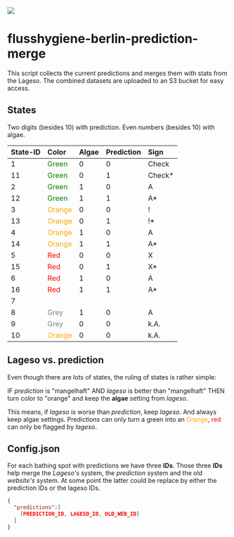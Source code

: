 ![](https://img.shields.io/badge/Build%20with%20%E2%9D%A4%EF%B8%8F-at%20Technologiesitftung%20Berlin-blue)

# flusshygiene-berlin-prediction-merge

This script collects the current predictions and merges them with stats from the Lageso. The combined datasets are uploaded to an S3 bucket for easy access.

## States

Two digits (besides 10) with prediction.
Even numbers (besides 10) with algae.

| State-ID | Color | Algae | Prediction | Sign |
|:-------- |:----- |:----- |:---------- |:---- |
|1|<span style="color:green;">Green</span>|0|0|Check|
|11|<span style="color:green;">Green</span>|0|1|Check*|
|2|<span style="color:green;">Green</span>|1|0|A|
|12|<span style="color:green;">Green</span>|1|1|A*|
|3|<span style="color:orange;">Orange</span>|0|0|!|
|13|<span style="color:orange;">Orange</span>|0|1|!*|
|4|<span style="color:orange;">Orange</span>|1|0|A|
|14|<span style="color:orange;">Orange</span>|1|1|A*|
|5|<span style="color:red;">Red</span>|0|0|X|
|15|<span style="color:red;">Red</span>|0|1|X*|
|6|<span style="color:red;">Red</span>|1|0|A|
|16|<span style="color:red;">Red</span>|1|1|A*|
|7|||||
|8|<span style="color:grey;">Grey</span>|1|0|A|
|9|<span style="color:grey;">Grey</span>|0|0|k.A.|
|10|<span style="color:orange;">Orange</span>|0|0|k.A.|

## Lageso vs. prediction
Even though there are lots of states, the ruling of states is rather simple:

IF *prediction* is "mangelhaft" AND *lageso* is better than "mangelhaft" THEN turn color to "orange" and keep the **algae** setting from *lageso*.

This means, if *lageso* is worse than *prediction*, keep *lageso*. And always keep algae settings. Predictions can only turn a green into an <span style="color:orange;">Orange</span>, <span style="color:red;">red</span> can only be flagged by *lageso*.

## Config.json
For each bathing spot with predictions we have three **IDs**. Those three **IDs** help merge the *Lageso's* system, the *prediction* system and the old *website's* system. At some point the latter could be replace by either the prediction IDs or the lageso IDs.

```json
{
  "predictions":[
    [PREDICTION_ID, LAGESO_ID, OLD_WEB_ID]
  ]
}
```
